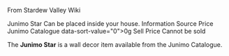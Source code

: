 From Stardew Valley Wiki

Junimo Star Can be placed inside your house. Information Source Price Junimo Catalogue data-sort-value="0"&gt;0g Sell Price Cannot be sold

The **Junimo Star** is a wall decor item available from the Junimo Catalogue.